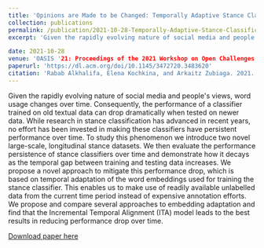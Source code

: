 ```yaml
---
title: 'Opinions are Made to be Changed: Temporally Adaptive Stance Classification'
collection: publications
permalink: /publication/2021-10-28-Temporally-Adaptive-Stance-Classification
excerpt: 'Given the rapidly evolving nature of social media and people's views, word usage changes over time. Consequently, the performance of a classifier trained on old textual data can drop dramatically when tested on newer data. While research in stance classification has advanced in recent years, no effort has been invested in making these classifiers have persistent performance over time. To study this phenomenon we introduce two novel large-scale, longitudinal stance datasets. We then evaluate the performance persistence of stance classifiers over time and demonstrate how it decays as the temporal gap between training and testing data increases. We propose a novel approach to mitigate this performance drop, which is based on temporal adaptation of the word embeddings used for training the stance classifier. This enables us to make use of readily available unlabelled data from the current time period instead of expensive annotation efforts. We propose and compare several approaches to embedding adaptation and find that the Incremental Temporal Alignment (ITA) model leads to the best results in reducing performance drop over time.'

date: 2021-10-28
venue: 'OASIS '21: Proceedings of the 2021 Workshop on Open Challenges in Online Social Networks.'
paperurl: 'https://dl.acm.org/doi/10.1145/3472720.3483620'
citation: 'Rabab Alkhalifa, Elena Kochkina, and Arkaitz Zubiaga. 2021. Opinions are Made to be Changed: Temporally Adaptive Stance Classification. In Proceedings of the 2021 Workshop on Open Challenges in Online Social Networks (OASIS '21). Association for Computing Machinery, New York, NY, USA, 27–32. https://doi.org/10.1145/3472720.3483620'
---
```

Given the rapidly evolving nature of social media and people's views, word usage changes over time. Consequently, the performance of a classifier trained on old textual data can drop dramatically when tested on newer data. While research in stance classification has advanced in recent years, no effort has been invested in making these classifiers have persistent performance over time. To study this phenomenon we introduce two novel large-scale, longitudinal stance datasets. We then evaluate the performance persistence of stance classifiers over time and demonstrate how it decays as the temporal gap between training and testing data increases. We propose a novel approach to mitigate this performance drop, which is based on temporal adaptation of the word embeddings used for training the stance classifier. This enables us to make use of readily available unlabelled data from the current time period instead of expensive annotation efforts. We propose and compare several approaches to embedding adaptation and find that the Incremental Temporal Alignment (ITA) model leads to the best results in reducing performance drop over time.

[Download paper here](https://dl.acm.org/doi/10.1145/3472720.3483620)
